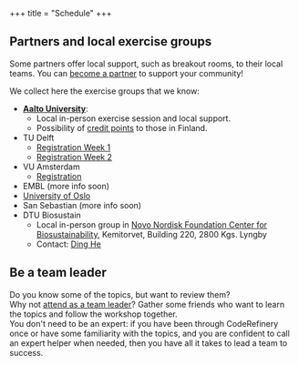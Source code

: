 +++
title = "Schedule"
+++

## Partners and local exercise groups

Some partners offer local support, such as breakout rooms, to their local
teams. You can [become a partner](https://coderefinery.org/organization/partners/) to
support your community!

We collect here the exercise groups that we know:
- [**Aalto University**](https://scicomp.aalto.fi/):
  - Local in-person exercise session and local support.
  - Possibility of [credit points](@/certificates.md) to those in Finland.
- TU Delft
  - [Registration Week 1](https://www.tudelft.nl/en/events/2023/library/coderefinery-workshops-i)
  - [Registration Week 2](https://www.tudelft.nl/en/events/2023/library/coderefinery-workshops-ii)
- VU Amsterdam
  - [Registration](https://vu.nl/en/events/2023/workshops-coderefinery)
- EMBL (more info soon)
- [University of Oslo](https://www.ub.uio.no/english/courses-events/courses/other/coderefinery/)
- San Sebastian (more info soon)
- DTU Biosustain
  - Local in-person group in [Novo Nordisk Foundation Center for Biosustainability](https://www.biosustain.dtu.dk/), Kemitorvet, Building 220, 2800 Kgs. Lyngby
  - Contact: [Ding He](https://orbit.dtu.dk/en/persons/ding-he)


## Be a team leader

Do you know some of the topics, but want to review them?  
Why not [attend as a team leader](@/join.md)? 
Gather some friends who want to learn the topics and follow the workshop together.  
You don't need to be an expert: if you have been through CodeRefinery once or have some familiarity
with the topics, and you are confident to call an expert helper when needed,
then you have all it takes to lead a team to success.
